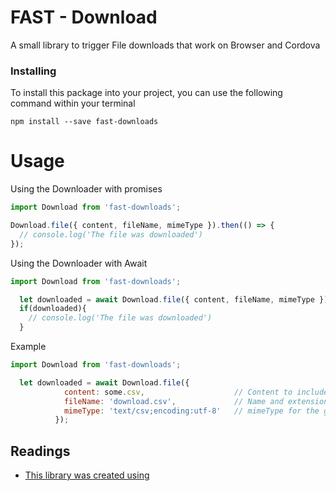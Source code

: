 # FAST - Download

A small library to trigger File downloads that work on Browser and Cordova

### Installing

To install this package into your project, you can use the following command within your terminal

```
npm install --save fast-downloads
```

# Usage

Using the Downloader with promises

```javascript
import Download from 'fast-downloads';

Download.file({ content, fileName, mimeType }).then(() => {
  // console.log('The file was downloaded')
});
```

Using the Downloader with Await

```javascript
import Download from 'fast-downloads';

  let downloaded = await Download.file({ content, fileName, mimeType })
  if(downloaded){
    // console.log('The file was downloaded')
  }
```

Example

```javascript
import Download from 'fast-downloads';

  let downloaded = await Download.file({
            content: some.csv,                    // Content to include in the download
            fileName: 'download.csv',             // Name and extension of the file
            mimeType: 'text/csv;encoding:utf-8'   // mimeType for the given extension
          });
```

## Readings

* [This library was created using](http://krasimirtsonev.com/blog/article/javascript-library-starter-using-webpack-es6)
